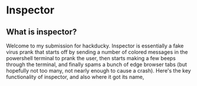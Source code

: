 # Inspector

## What is inspector?
Welcome to my submission for hackducky. Inspector is essentially a fake virus prank that starts off by sending a number of colored messages in the powershell terminal to prank the user, then starts making a few beeps through the terminal, and finally spams a bunch of edge browser tabs (but hopefully not too many, not nearly enough to cause a crash). 
Here's the key functionality of inspector, and also where it got its name, 
